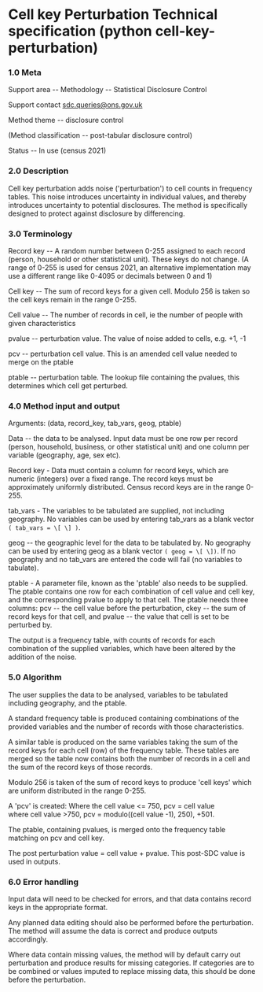 # Cell key Perturbation Technical specification (python cell-key-perturbation)

### 1.0 Meta

Support area -- Methodology -- Statistical Disclosure Control

Support contact <sdc.queries@ons.gov.uk>

Method theme -- disclosure control

(Method classification -- post-tabular disclosure control)

Status -- In use (census 2021)

### 2.0 Description

Cell key perturbation adds noise ('perturbation') to cell counts in
frequency tables. This noise introduces uncertainty in individual
values, and thereby introduces uncertainty to potential disclosures. The
method is specifically designed to protect against disclosure by
differencing.

### 3.0 Terminology

Record key -- A random number between 0-255 assigned to each record
(person, household or other statistical unit). These keys do not change.
(A range of 0-255 is used for census 2021, an alternative implementation
may use a different range like 0-4095 or decimals between 0 and 1)

Cell key -- The sum of record keys for a given cell. Modulo 256 is taken
so the cell keys remain in the range 0-255.

Cell value -- The number of records in cell, ie the number of people
with given characteristics

pvalue -- perturbation value. The value of noise added to cells, e.g.
+1, -1

pcv -- perturbation cell value. This is an amended cell value needed to
merge on the ptable

ptable -- perturbation table. The lookup file containing the pvalues,
this determines which cell get perturbed.

### 4.0 Method input and output

Arguments: (data, record_key, tab_vars, geog, ptable)

Data -- the data to be analysed. Input data must be one row per record
(person, household, business, or other statistical unit) and one column
per variable (geography, age, sex etc).

Record key - Data must contain a column for record keys, which are
numeric (integers) over a fixed range. The record keys must be
approximately uniformly distributed. Census record keys are in the range
0-255.

tab_vars - The variables to be tabulated are supplied, not including
geography. No variables can be used by entering tab_vars as a blank
vector ```( tab_vars = \[ \] )```.

geog -- the geographic level for the data to be tabulated by. No
geography can be used by entering geog as a blank vector ```( geog = \[ \])```. If no geography and no tab_vars are entered the code will fail (no
variables to tabulate).

ptable - A parameter file, known as the 'ptable' also needs to be
supplied. The ptable contains one row for each combination of cell value
and cell key, and the corresponding pvalue to apply to that cell. The
ptable needs three columns: pcv -- the cell value before the
perturbation, ckey -- the sum of record keys for that cell, and pvalue
-- the value that cell is set to be perturbed by.

The output is a frequency table, with counts of records for each
combination of the supplied variables, which have been altered by the
addition of the noise.

### 5.0 Algorithm

The user supplies the data to be analysed, variables to be tabulated
including geography, and the ptable.

A standard frequency table is produced containing combinations of the
provided variables and the number of records with those characteristics.

A similar table is produced on the same variables taking the sum of the
record keys for each cell (row) of the frequency table. These tables are
merged so the table now contains both the number of records in a cell
and the sum of the record keys of those records.

Modulo 256 is taken of the sum of record keys to produce 'cell keys'
which are uniform distributed in the range 0-255.

A 'pcv' is created: Where the cell value \<= 750, pcv = cell value\
where cell value \>750, pcv = modulo((cell value -1), 250), +501.

The ptable, containing pvalues, is merged onto the frequency table
matching on pcv and cell key.

The post perturbation value = cell value + pvalue. This post-SDC value
is used in outputs.

### 6.0 Error handling

Input data will need to be checked for errors, and that data contains
record keys in the appropriate format.

Any planned data editing should also be performed before the
perturbation. The method will assume the data is correct and produce
outputs accordingly.

Where data contain missing values, the method will by default carry out
perturbation and produce results for missing categories. If categories
are to be combined or values imputed to replace missing data, this
should be done before the perturbation.
